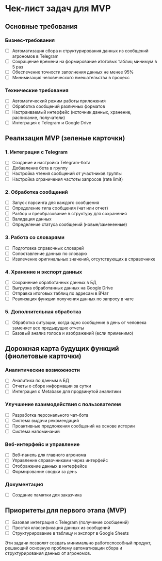 # Чек-лист задач для MVP

## Основные требования

### Бизнес-требования
- [ ] Автоматизация сбора и структурирования данных из сообщений агрономов в Telegram
- [ ] Сокращение времени на формирование итоговых таблиц минимум в 5 раз
- [ ] Обеспечение точности заполнения данных не менее 95%
- [ ] Минимизация человеческого вмешательства в процесс

### Технические требования
- [ ] Автоматический режим работы приложения
- [ ] Обработка сообщений различных форматов
- [ ] Настраиваемый интерфейс (источник данных, хранение, расписание, получатели)
- [ ] Интеграция с Telegram и Google Drive

## Реализация MVP (зеленые карточки)

### 1. Интеграция с Telegram
- [ ] Создание и настройка Telegram-бота
- [ ] Добавление бота в группу
- [ ] Настройка чтения сообщений от участников группы
- [ ] Настройка ограничения частоты запросов (rate limit)

### 2. Обработка сообщений
- [ ] Запуск парсинга для каждого сообщения
- [ ] Определение типа сообщения (чат или отчет)
- [ ] Разбор и преобразование в структуру для сохранения
- [ ] Валидация данных
- [ ] Определение статуса сообщений (новые/замененные)

### 3. Работа со словарями
- [ ] Подготовка справочных словарей
- [ ] Сопоставление данных по словарю
- [ ] Извлечение оригинальных значений, отсутствующих в справочнике

### 4. Хранение и экспорт данных
- [ ] Сохранение обработанных данных в БД
- [ ] Выгрузка обработанных данных на Google Drive
- [ ] Отправка итоговых таблиц по адресам в ВЧат
- [ ] Реализация функции получения данных по запросу в чате

### 5. Дополнительная обработка
- [ ] Обработка ситуации, когда одно сообщение в день от человека заменяет все предыдущие отчеты
- [ ] Базовый анализ голоса и изображений (если применимо)

## Дорожная карта будущих функций (фиолетовые карточки)

### Аналитические возможности
- [ ] Аналитика по данным в БД
- [ ] Отчеты о сборе информации за сутки
- [ ] Интеграция с Metabase для продвинутой аналитики

### Улучшение взаимодействия с пользователем
- [ ] Разработка персонального чат-бота
- [ ] Система выдачи рекомендаций
- [ ] Проактивные предложения сообщений на основе истории
- [ ] Система напоминаний

### Веб-интерфейс и управление
- [ ] Веб-панель для главного агронома
- [ ] Управление справочниками через интерфейс
- [ ] Отображение данных в интерфейсе
- [ ] Формирование сводки за день

### Документация
- [ ] Создание памятки для заказчика

## Приоритеты для первого этапа (MVP)
- [ ] Базовая интеграция с Telegram (получение сообщений)
- [ ] Простая классификация данных из сообщений
- [ ] Структурирование в таблицу и экспорт в Google Sheets

Эти задачи позволят создать минимально работоспособный продукт, решающий основную проблему автоматизации сбора и структурирования данных от агрономов. 